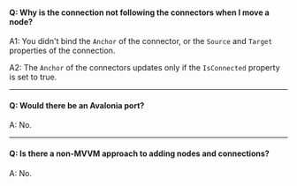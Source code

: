
#### Q: Why is the connection not following the connectors when I move a node?

A1: You didn't bind the `Anchor` of the connector, or the `Source` and `Target` properties of the connection.

A2: The `Anchor` of the connectors updates only if the `IsConnected` property is set to true.

***

#### Q: Would there be an Avalonia port?

A: No.

***

#### Q: Is there a non-MVVM approach to adding nodes and connections?

A: No.